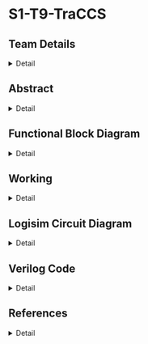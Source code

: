 # S1-T9-TraCCS

<!-- First Section -->
## Team Details
<details>
  <summary>Detail</summary>

  > Semester: 3rd Sem B. Tech. CSE

  > Section: S1

  > Team ID: T9

  > Member-1: Dhruv Sandilya, 231CS122, dhruvsandilya.231cs122@nitk.edu.in

  > Member-2: Sai Samanyu K, 231CS152, saisamanyukulakarni.231cs152@nitk.edu.in

  > Member-3: Vrishank Honnavalli, 231CS165, vrishanksh.231cs165@nitk.edu.in
</details>

<!-- Second Section -->
## Abstract
<details>
  <summary>Detail</summary>
  
>1. Motivation: In today’s world the traffic congestion problems are increasing exponentially.
Not only does this cause delays to the people driving it also delays the pedestrians and also
puts their safety at risk trying to navigate the busy intersections. It is imperative to have
a model that controls the traffic flow to ensure a safe and smooth transit for all the people,
which is why we have come up with TraCCS (Traffic Control and Coordination System).
>2. Problem Statement: The fixed-timing signals used today fail to adapt to fluctuating traffic
volumes throughout the day, leading to bottlenecks at busy intersections. In this project we
are going to implement a traffic light controller that controls crossroads consisting of a main
road (East-West) and an intersecting side road (North-South).
>3. Features:
>
>>• Adaptive Signal Control: Manually adjusting traffic light timings based on real-time
traffic conditions. This reduces wait times, prevents congestion, and optimizes traffic
flow.
>>
>>• Energy Efficiency: Integration of the the traffic light control system with clean, renew-
able solar energy to power the LED’s during daytime with a backup power source.
</details>

## Functional Block Diagram
<details>
  <summary>Detail</summary>
  

<img width="322" alt="S1-T9-TraCCS drawio" src="https://github.com/user-attachments/assets/d0bde9d9-4529-44f8-8c50-f18416734141">
</details>

<!-- Third Section -->
## Working
<details>
  <summary>Detail</summary>

  > The 4-way traffic light controller operates in a cyclic sequence to manage traffic for both North-South (NS) and East-West (EW) directions, adjusting the green light duration based on traffic conditions.

>>Reset: The system starts by resetting, ensuring all lights are in their initial states—NS or EW red.

>>Traffic Condition Detection: Based on the inputs for traffic conditions (low, moderate, high) for both NS and EW, the system determines the duration of the green light for each direction. There are nine possible combinations of traffic, from low-low to high-high.

>>NS Green: The NS traffic light turns green for a duration corresponding to the traffic (7 units for low, 14 for moderate, and 21 for high). The EW light remains red during this period.

>>NS Yellow: After the green light, NS turns yellow for 1 unit of time.

>>EW Green: Next, the EW light turns green, with a duration based on the EW traffic condition, while NS remains red.

>>EW Yellow: The EW light turns yellow for 1 unit before switching back to red.

>>Cycle Repeats: The process repeats, adjusting the green light duration for each direction according to the real-time traffic conditions.

>>NOTE : For an invalid input we feeded the system to take the M-M, Moderate-Moderate Value of Traffic.
</details>

<!-- Fourth Section -->
## Logisim Circuit Diagram
<details>
  <summary>Detail</summary>
  <details>
  <summary>TraCCS Main Circuit Module</summary>

  > ![MAIN](https://github.com/user-attachments/assets/3f7d2c50-fc73-4be7-aa55-b65db5513329)
</details>
<details>
  <summary>Sub-Modules of TraCCS</summary>
<details>
  <summary>Low traffic-Low traffic Module</summary>

  > ![low-low](https://github.com/user-attachments/assets/7e7a4ce4-b692-4e2d-b4dc-f478c0dfee2f)
</details>
<details>
  <summary>Low traffic-Moderate traffic Module</summary>

  > ![low mod](https://github.com/user-attachments/assets/c91771e5-921c-4766-aeb0-0385b18526e9)
</details>
<details>
  <summary>Low traffic-High traffic Module</summary>

  > ![low high](https://github.com/user-attachments/assets/505beb3d-dbd8-4662-af7b-6ab8073bca21)
</details>
<details>
  <summary>Moderate traffic-Low traffic Module</summary>

  > ![mod low](https://github.com/user-attachments/assets/6fda2c38-1cc5-4e33-8574-ba02887d9e18)
</details>
<details>
  <summary>Moderate traffic-Moderate traffic Module</summary>

  > ![mod-mod](https://github.com/user-attachments/assets/8508e5e6-9be2-4f6d-92fb-802988d1a3e4)
</details>
<details>
  <summary>Moderate traffic-High traffic Module</summary>

  > ![mod high](https://github.com/user-attachments/assets/e7f8340a-4802-4d41-9e74-507d1b16b459)
</details>
<details>
  <summary>High traffic-Low traffic Module</summary>

  > ![high low](https://github.com/user-attachments/assets/8974006f-f2fd-4d94-9a33-8c946101d428)
</details>
<details>
  <summary>High traffic-Moderate traffic Module</summary>

  > ![high mod](https://github.com/user-attachments/assets/e4ddd57a-2c44-4852-9863-58a622dcd5b7)
</details>
<details>
  <summary>High traffic-High traffic Module</summary>

  > ![high-high](https://github.com/user-attachments/assets/02c1dd60-a5e8-46cd-a522-420773413ea7)
</details>
<details>
  <summary>Traffic Selector Module</summary>

  > ![traffic selector](https://github.com/user-attachments/assets/9973aa5c-8b99-4c18-9d92-50003fd2a39f)
</details>
</details>
</details>

<!-- Fifth Section -->
## Verilog Code
<details>
  <summary>Detail</summary>
  
>```verilog
>  module traffic_light_controller(
    input wire clk,  // Clock input
    input wire rst,  // Reset input
    input wire [1:0] traffic_NS,  // Traffic condition for North-South (00 = low, 01 = moderate, 10 = high)
    input wire [1:0] traffic_EW,  // Traffic condition for East-West (00 = low, 01 = moderate, 10 = high)
    output reg [1:0] NS_light,    // 2-bit light for North-South (00 = red, 01 = yellow, 10 = green)
    output reg [1:0] EW_light     // 2-bit light for East-West (00 = red, 01 = yellow, 10 = green)
);

// Traffic conditions
localparam LOW = 2'b00;
localparam MODERATE = 2'b01;
localparam HIGH = 2'b10;

// Timing parameters (assuming units of time as clock cycles)
localparam LOW_GREEN = 7;
localparam MOD_GREEN = 14;
localparam HIGH_GREEN = 21;
localparam YELLOW_TIME = 1;

// State definitions
localparam RED = 2'b00;
localparam YELLOW = 2'b01;
localparam GREEN = 2'b10;

reg [4:0] counter;  // Counter to manage timing
reg [1:0] state;  // 00 = NS green, EW red; 01 = NS yellow, EW red; 10 = NS red, EW green; 11 = NS red, EW yellow

always @(posedge clk or posedge rst) begin
    if (rst) begin
        // Reset the system
        counter <= 0;
        state <= 2'b00;
        NS_light <= GREEN;
        EW_light <= RED;
    end else begin
        case (state)
            2'b00: begin  // NS green, EW red
                case (traffic_NS)
                    LOW: if (counter < LOW_GREEN) counter <= counter + 1;
                    MODERATE: if (counter < MOD_GREEN) counter <= counter + 1;
                    HIGH: if (counter < HIGH_GREEN) counter <= counter + 1;
                endcase
                if ((traffic_NS == LOW && counter == LOW_GREEN) ||
                    (traffic_NS == MODERATE && counter == MOD_GREEN) ||
                    (traffic_NS == HIGH && counter == HIGH_GREEN)) begin
                    NS_light <= YELLOW;  // Transition to yellow
                    EW_light <= RED;
                    counter <= 0;
                    state <= 2'b01;
                end
            end
            
            2'b01: begin  // NS yellow, EW red
                if (counter < YELLOW_TIME) counter <= counter + 1;
                else begin
                    NS_light <= RED;
                    EW_light <= GREEN;
                    counter <= 0;
                    state <= 2'b10;
                end
            end
            
            2'b10: begin  // NS red, EW green
                case (traffic_EW)
                    LOW: if (counter < LOW_GREEN) counter <= counter + 1;
                    MODERATE: if (counter < MOD_GREEN) counter <= counter + 1;
                    HIGH: if (counter < HIGH_GREEN) counter <= counter + 1;
                endcase
                if ((traffic_EW == LOW && counter == LOW_GREEN) ||
                    (traffic_EW == MODERATE && counter == MOD_GREEN) ||
                    (traffic_EW == HIGH && counter == HIGH_GREEN)) begin
                    EW_light <= YELLOW;  // Transition to yellow
                    counter <= 0;
                    state <= 2'b11;
                end
            end
            
            2'b11: begin  // NS red, EW yellow
                if (counter < YELLOW_TIME) counter <= counter + 1;
                else begin
                    EW_light <= RED;
                    NS_light <= GREEN;
                    counter <= 0;
                    state <= 2'b00;
                end
            end
        endcase
    end
end

endmodule


>```  
</details>

## References
<details>
  <summary>Detail</summary>
  
> Digital Design *M. Morris Mano, Michael D. Ciletti*
> 
  >[(Digital Design PDF)](http://surl.li/avkgxx)
>
> NOC *Hardware modeling using verilog, IIT Kharagpur*
> 
   >[(NPTEL Lectures)](https://nptel.ac.in/courses/106/105/106105165/)
>
> 555 Timer IC : Types, Construction, Working & Application
> 
   >[(555 Timer IC)](https://www.electricaltechnology.org/2014/12/555-timer.html)
> 
> Four Way Traffic Lights Circuit using 555 Timer IC
> 
   >[(www.circuitdigest.com/)](https://circuitdigest.com/electronic-circuits/four-way-traffic-light-circuit)
>
> Four Way Traffic Light Circuit
> 
   >[(www.circuits-diy.com)](https://www.circuits-diy.com/four-way-traffic-light-circuit/)
   
</details>
